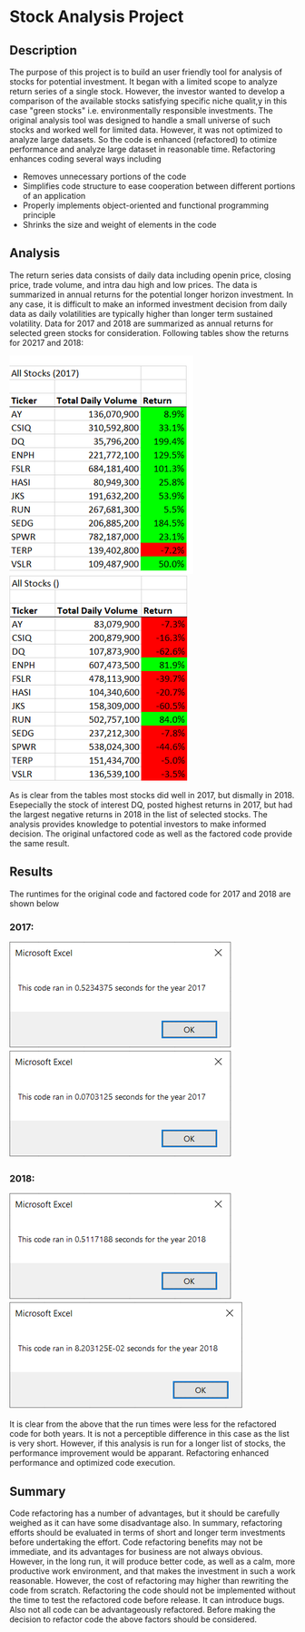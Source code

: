 # Stock Analysis Project
## Description
The purpose of this project is to build an user friendly tool for analysis of stocks for potential investment. It began with a limited scope to analyze return series of a single stock. However, the investor wanted to develop a comparison of the available stocks satisfying specific niche qualit,y in this case "green stocks" i.e. environmentally responsible investments. The original analysis tool was designed to handle a small universe of such stocks and worked well for limited data. However, it was not optimized to analyze large datasets. So the code is enhanced (refactored) to otimize performance and analyze large dataset in reasonable time.
Refactoring enhances coding several ways including
* Removes unnecessary portions of the code
* Simplifies code structure to ease cooperation between different portions of an application
* Properly implements object-oriented and functional programming principle
* Shrinks the size and weight of elements in the code

## Analysis
The return series data consists of daily data including openin price, closing price, trade volume, and intra dau high and low prices. The data is summarized in annual returns for the potential longer horizon investment. In any case, it is difficult to make an informed investment decision from daily data as daily volatilities are typically higher than longer term sustained volatility. Data for 2017 and 2018 are summarized as annual returns for selected green stocks for consideration. Following tables show the returns for 20217 and 2018:

![Stock Returns 2017](https://github.com/mbandyo/stock-analysis/blob/main/Resources/Stock%20Returns%202017.png)    ![Stock Returns 2018](https://github.com/mbandyo/stock-analysis/blob/main/Resources/Stock%20Returns%202018.png)

As is clear from the tables most stocks did well in 2017, but dismally in 2018. Esepecially the stock of interest DQ, posted highest returns in 2017, but had the largest negative returns in 2018 in the list of selected stocks. The analysis provides knowledge to potential investors to make informed decision.
The original unfactored code as well as the factored code provide the same result. 
## Results
The runtimes for the original code and factored code for 2017 and 2018 are shown below
### 2017:
![Unfactored Code Run Time 2017](https://github.com/mbandyo/stock-analysis/blob/main/Resources/Original%20Run%20Time%202017.png)    ![Factored Code Run Time 2018](https://github.com/mbandyo/stock-analysis/blob/main/Resources/VBA_Challenge_2017.png)
### 2018:
![Unfactored Code Run Time 2018](https://github.com/mbandyo/stock-analysis/blob/main/Resources/Original%20Run%20Time%202018.png)   ![Factored Code Run Time 2018](https://github.com/mbandyo/stock-analysis/blob/main/Resources/VBA_Challenge_2018.png)

It is clear from the above that the run times were less for the refactored code for both years. It is not a perceptible difference in this case as the list is very short. However, if this analysis is run for a longer list of stocks, the performance improvement would be apparant. Refactoring enhanced performance and optimized code execution.

## Summary
Code refactoring has a number of advantages, but it should be carefully weighed as it can have some disadvantage also. In summary, refactoring efforts should be evaluated in terms of short and longer term investments before undertaking the effort. 
Code refactoring benefits may not be immediate, and its advantages for business are not always obvious. However, in the long run, it will produce better code, as well as a calm, more productive work environment, and that makes the investment in such a work reasonable.
However, the cost of refactoring may higher than rewriting the code from scratch. Refactoring the code should not be implemented without the time to test the refactored code before release. It can introduce bugs. Also not all code can be advantageously refactored. 
Before making the decision to refactor code the above factors should be considered.
